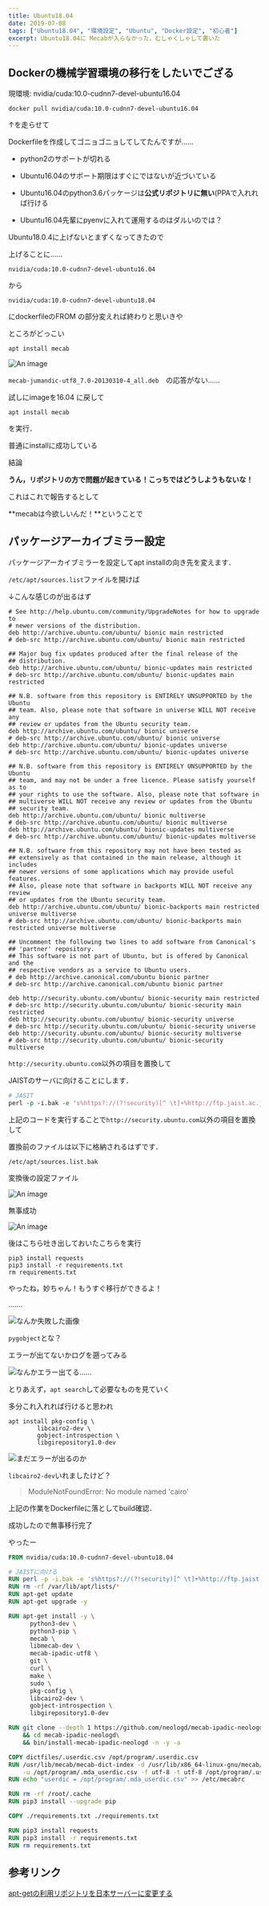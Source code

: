 ```yaml
---
title: Ubuntu18.04
date: 2019-07-08
tags: ["Ubuntu18.04", "環境設定", "Ubuntu", "Docker設定", "初心者"]
excerpt: Ubuntu18.04に Mecabが入らなかった，むしゃくしゃして書いた
---
```




## Dockerの機械学習環境の移行をしたいでござる



現環境: nvidia/cuda:10.0-cudnn7-devel-ubuntu16.04



```shell
docker pull nvidia/cuda:10.0-cudnn7-devel-ubuntu16.04
```



↑を走らせて

Dockerfileを作成してゴニョゴニョしてしてたんですが……

- python2のサポートが切れる

- Ubuntu16.04のサポート期限はすぐにではないが近づいている

- Ubuntu16.04のpython3.6パッケージは**公式リポジトリに無い**(PPAで入れれば行ける

- Ubuntu16.04先輩にpyenvに入れて運用するのはダルいのでは？

  

Ubuntu18.0.4に上げないとまずくなってきたので

上げることに……

`nvidia/cuda:10.0-cudnn7-devel-ubuntu16.04`

から

`nvidia/cuda:10.0-cudnn7-devel-ubuntu18.04`

にdockerfileのFROM の部分変えれば終わりと思いきや

ところがどっこい

```shell
apt install mecab
```



![An image](images/Ubuntu18.04_Setting/2019-07-08_16.15.56.png)

`mecab-jumandic-utf8_7.0-20130310-4_all.deb`　の応答がない…...

試しにimageを16.04 に戻して

```shell
apt install mecab
```

を実行．

普通にinstallに成功している



結論

**うん，リポジトリの方で問題が起きている！こっちではどうしようもないな！**

これはこれで報告するとして



 **mecabは今欲しいんだ！**ということで





## パッケージアーカイブミラー設定



パッケージアーカイブミラーを設定してapt installの向き先を変えます．

`/etc/apt/sources.list`ファイルを開けば

↓こんな感じのが出るはず

```shell
# See http://help.ubuntu.com/community/UpgradeNotes for how to upgrade to
# newer versions of the distribution.
deb http://archive.ubuntu.com/ubuntu/ bionic main restricted
# deb-src http://archive.ubuntu.com/ubuntu/ bionic main restricted

## Major bug fix updates produced after the final release of the
## distribution.
deb http://archive.ubuntu.com/ubuntu/ bionic-updates main restricted
# deb-src http://archive.ubuntu.com/ubuntu/ bionic-updates main restricted

## N.B. software from this repository is ENTIRELY UNSUPPORTED by the Ubuntu
## team. Also, please note that software in universe WILL NOT receive any
## review or updates from the Ubuntu security team.
deb http://archive.ubuntu.com/ubuntu/ bionic universe
# deb-src http://archive.ubuntu.com/ubuntu/ bionic universe
deb http://archive.ubuntu.com/ubuntu/ bionic-updates universe
# deb-src http://archive.ubuntu.com/ubuntu/ bionic-updates universe

## N.B. software from this repository is ENTIRELY UNSUPPORTED by the Ubuntu
## team, and may not be under a free licence. Please satisfy yourself as to
## your rights to use the software. Also, please note that software in
## multiverse WILL NOT receive any review or updates from the Ubuntu
## security team.
deb http://archive.ubuntu.com/ubuntu/ bionic multiverse
# deb-src http://archive.ubuntu.com/ubuntu/ bionic multiverse
deb http://archive.ubuntu.com/ubuntu/ bionic-updates multiverse
# deb-src http://archive.ubuntu.com/ubuntu/ bionic-updates multiverse

## N.B. software from this repository may not have been tested as
## extensively as that contained in the main release, although it includes
## newer versions of some applications which may provide useful features.
## Also, please note that software in backports WILL NOT receive any review
## or updates from the Ubuntu security team.
deb http://archive.ubuntu.com/ubuntu/ bionic-backports main restricted universe multiverse
# deb-src http://archive.ubuntu.com/ubuntu/ bionic-backports main restricted universe multiverse

## Uncomment the following two lines to add software from Canonical's
## 'partner' repository.
## This software is not part of Ubuntu, but is offered by Canonical and the
## respective vendors as a service to Ubuntu users.
# deb http://archive.canonical.com/ubuntu bionic partner
# deb-src http://archive.canonical.com/ubuntu bionic partner

deb http://security.ubuntu.com/ubuntu/ bionic-security main restricted
# deb-src http://security.ubuntu.com/ubuntu/ bionic-security main restricted
deb http://security.ubuntu.com/ubuntu/ bionic-security universe
# deb-src http://security.ubuntu.com/ubuntu/ bionic-security universe
deb http://security.ubuntu.com/ubuntu/ bionic-security multiverse
# deb-src http://security.ubuntu.com/ubuntu/ bionic-security multiverse
```



`http://security.ubuntu.com`以外の項目を置換して

JAISTのサーバに向けることにします．



```perl
# JASIT
perl -p -i.bak -e 's%https?://(?!security)[^ \t]+%http://ftp.jaist.ac.jp/pub/Linux/ubuntu/%g' /etc/apt/sources.list
```

上記のコードを実行することで`http://security.ubuntu.com`以外の項目を置換して



置換前のファイルは以下に格納されるはずです．

`/etc/apt/sources.list.bak`

変換後の設定ファイル

![An image](images/Ubuntu18.04_Setting/2019-07-08_17.31.22.png)



無事成功

![An image](images/Ubuntu18.04_Setting/2019-07-08_17.47.17.png)





後はこちら吐き出しておいたこちらを実行

```shell
pip3 install requests
pip3 install -r requirements.txt
rm requirements.txt
```



やったね，妙ちゃん！もうすぐ移行ができるよ！

…….

![なんか失敗した画像](images/Ubuntu18.04_Setting/2019-07-09_13.00.44.png)



`pygobject`とな？

エラーが出てないかログを遡ってみる



![なんかエラー出てる……](images/Ubuntu18.04_Setting/2019-07-09_13.07.23.png)



とりあえず，`apt search`して必要なものを見ていく

多分これ入れれば行けると思われ

```shell
apt install pkg-config \
		libcairo2-dev \
		gobject-introspection \
		libgirepository1.0-dev
```



![まだエラーが出るのか](images/Ubuntu18.04_Setting/2019-07-09_14.13.56.png)



`libcairo2-dev`いれましたけど？

> ModuleNotFoundError: No module named 'cairo'



上記の作業をDockerfileに落としてbuild確認．

成功したので無事移行完了

やったー

``` Dockerfile
FROM nvidia/cuda:10.0-cudnn7-devel-ubuntu18.04

# JAISTに向ける
RUN perl -p -i.bak -e 's%https?://(?!security)[^ \t]+%http://ftp.jaist.ac.jp/pub/Linux/ubuntu/%g' /etc/apt/sources.list
RUN rm -rf /var/lib/apt/lists/*
RUN apt-get update
RUN apt-get upgrade -y

RUN apt-get install -y \
      python3-dev \
      python3-pip \
      mecab \
      libmecab-dev \
      mecab-ipadic-utf8 \
      git \
      curl \
      make \
      sudo \
      pkg-config \
      libcairo2-dev \
      gobject-introspection \
      libgirepository1.0-dev

RUN git clone --depth 1 https://github.com/neologd/mecab-ipadic-neologd.git\
    && cd mecab-ipadic-neologd\
    && bin/install-mecab-ipadic-neologd -n -y -a

COPY dictfiles/.userdic.csv /opt/program/.userdic.csv
RUN /usr/lib/mecab/mecab-dict-index -d /usr/lib/x86_64-linux-gnu/mecab/dic/mecab-ipadic-neologd/ \
    -u /opt/program/.mda_userdic.csv -f utf-8 -t utf-8 /opt/program/.userdic.csv
RUN echo "userdic = /opt/program/.mda_userdic.csv" >> /etc/mecabrc

RUN rm -rf /root/.cache
RUN pip3 install --upgrade pip

COPY ./requirements.txt ./requirements.txt

RUN pip3 install requests
RUN pip3 install -r requirements.txt
RUN rm requirements.txt
```







## 参考リンク



[apt-getの利用リポジトリを日本サーバーに変更する](https://qiita.com/fkshom/items/53de3a9b9278cd524099)